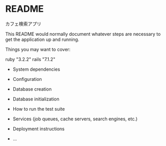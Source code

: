 # README

カフェ検索アプリ

This README would normally document whatever steps are necessary to get the
application up and running.

Things you may want to cover:

ruby "3.2.2"
rails "7.1.2"

* System dependencies

* Configuration

* Database creation

* Database initialization

* How to run the test suite

* Services (job queues, cache servers, search engines, etc.)

* Deployment instructions

* ...
